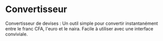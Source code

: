 # Convertisseur
Convertisseur de devises : Un outil simple pour convertir instantanément entre le franc CFA, l'euro et le naira. Facile à utiliser avec une interface conviviale.
